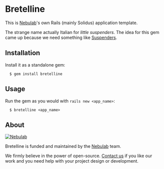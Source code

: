 # Bretelline

This is [Nebulab][nebulab]'s own Rails (mainly Solidus) application template.

The strange name actually Italian for *little suspenders*. The idea for this gem
came up because we need something like [Suspenders][suspenders].

## Installation

Install it as a standalone gem:

```
  $ gem install bretelline
```

## Usage

Run the gem as you would with `rails new <app_name>`:

```
  $ bretelline <app_name>
```

## About

[![Nebulab][nebulab-logo]][nebulab]

Bretelline is funded and maintained by the [Nebulab][nebulab] team.

We firmly believe in the power of open-source. [Contact us][contact-us] if you
like our work and you need help with your project design or development.

[nebulab]: http://nebulab.it/
[nebulab-logo]: http://nebulab.it/assets/images/public/logo.svg
[contact-us]: http://nebulab.it/contact-us/
[suspenders]: https://github.com/thoughtbot/suspenders
